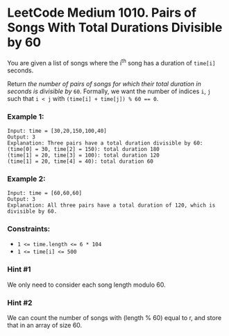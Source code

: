 # LeetCode Medium 1010. Pairs of Songs With Total Durations Divisible by 60
You are given a list of songs where the i<sup>th</sup> song has a duration of `time[i]` seconds.

Return *the number of pairs of songs for which their total duration in seconds is divisible by* `60`. Formally, we want the number of indices `i`, `j` such that `i < j` with `(time[i] + time[j]) % 60 == 0`.

 

### Example 1:
```
Input: time = [30,20,150,100,40]
Output: 3
Explanation: Three pairs have a total duration divisible by 60:
(time[0] = 30, time[2] = 150): total duration 180
(time[1] = 20, time[3] = 100): total duration 120
(time[1] = 20, time[4] = 40): total duration 60
```

### Example 2:
```
Input: time = [60,60,60]
Output: 3
Explanation: All three pairs have a total duration of 120, which is divisible by 60.
``` 

### Constraints:

* `1 <= time.length <= 6 * 104`
* `1 <= time[i] <= 500`

### Hint #1  
We only need to consider each song length modulo 60.

### Hint #2  
We can count the number of songs with (length % 60) equal to r, and store that in an array of size 60.